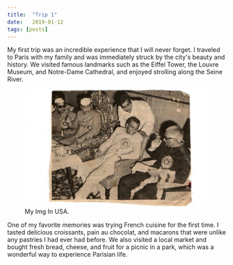 ```yaml
---
title:  "Trip 1"
date:   2019-01-12
tags: [posts]
---
```



My first trip was an incredible experience that I will never forget. I traveled to Paris with my family and was immediately struck by the city's beauty and history. We visited famous landmarks such as the Eiffel Tower, the Louvre Museum, and Notre-Dame Cathedral, and enjoyed strolling along the Seine River.

<figure>
   <img src="/assets/img1111.jpg" alt="Img taken in USA">
    <figcaption>My Img In USA.</figcaption>
</figure>



One of my favorite memories was trying French cuisine for the first time. I tasted delicious croissants, pain au chocolat, and macarons that were unlike any pastries I had ever had before. We also visited a local market and bought fresh bread, cheese, and fruit for a picnic in a park, which was a wonderful way to experience Parisian life.

